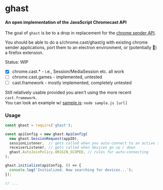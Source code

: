 # ghast
#### An open implementation of the JavaScript Chromecast API

The goal of `ghast` is be to a drop in replacement for the [chrome sender API](https://developers.google.com/cast/docs/reference/chrome/).

You should be able to do a s/chrome.cast/ghast/g with existing chrome sender applications, port them to an electron environment, or (potentially 🤞) a firefox extension.

Status: WIP
- [x] chrome.cast.* - i.e., Session/MediaSession etc. all work
- [ ] chrome.cast.games - implemented, untested
- [ ] cast.framework - mostly implemented, completely untested

Still relatively usable provided you aren't using the more recent `cast.framework`.  
You can look an example w/ [sample.js](sample): `node sample.js [url]`

[sample]: https://github.com/DeMille/ghast/blob/master/sample.js

### Usage
```js
const ghast = require('ghast');

const apiConfig = new ghast.ApiConfig(
  new ghast.SessionRequest(appID),
  sessionListener,  // gets called when you auto-connect to an active session
  receiverListener, // gets called when devices go up / down
  ghast.AutoJoinPolicy.ORIGIN_SCOPED, // rules for auto-connecting
);

ghast.initialize(apiConfig, () => {
  console.log('Initialized. Now searching for devices...');
});

// ...
```
